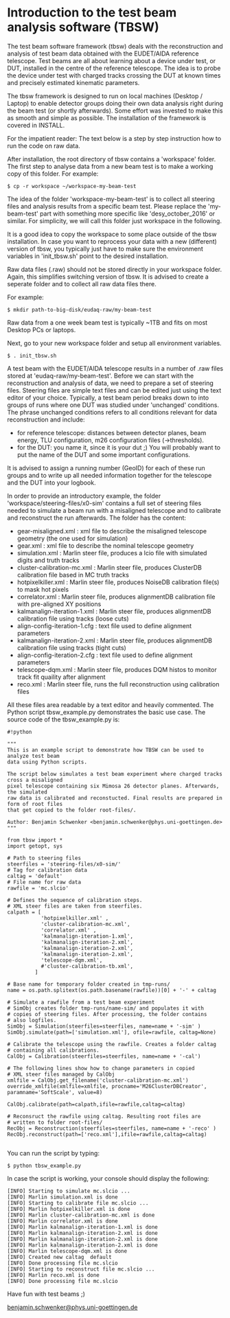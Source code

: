 
# Introduction to the test beam analysis software (TBSW) 

The test beam software framework (tbsw) deals with the reconstruction and analysis of test beam data obtained with the 
EUDET/AIDA reference telescope. Test beams are all about learning about a device under test, or DUT, installed in the 
centre of the reference telescope. The idea is to probe the device under test with charged tracks crossing the DUT at 
known times and precisely estimated kinematic parameters. 

The tbsw framework is designed to run on local machines (Desktop / Laptop) to enable detector groups doing their own data 
analysis right during the beam test (or shortly afterwards). Some effort was invested to make this as smooth and simple
as possible. The installation of the framework is covered in INSTALL. 


For the impatient reader: The text below is a step by step instruction how to run the code on raw data.


After installation, the root directory of tbsw contains a 'workspace' folder. The first step to analyse data from a new beam test
is to make a working copy of this folder. For example: 

```
$ cp -r workspace ~/workspace-my-beam-test
```

The idea of the folder 'workspace-my-beam-test' is to collect all steering files and analysis results from a specific beam test. 
Please replace the 'my-beam-test' part with something more specific like 'desy_october_2016' or similar. For simplicity, we will
call this folder just workspace in the following. 

It is a good idea to copy the workspace to some place outside of the tbsw installation. In case you want to reprocess your data with 
a new (different) version of tbsw, you typically just have to make sure the environment variables in 'init_tbsw.sh' point to the
desired installation.

Raw data files (.raw) should not be stored directly in your workspace folder. Again, this simplifies switching version of tbsw. It is
advised to create a seperate folder and to collect all raw data files there.

For example: 

```
$ mkdir path-to-big-disk/eudaq-raw/my-beam-test 
```

Raw data from a one week beam test is typically ~1TB and fits on most Desktop PCs or laptops.  

Next, go to your new workspace folder and setup all environment variables. 

```
$ . init_tbsw.sh
```

A test beam with the EUDET/AIDA telescope results in a number of .raw files stored at 'eudaq-raw/my-beam-test'. Before we can start
with the reconstruction and analysis of data, we need to prepare a set of steering files. Steering files are simple text files and 
can be edited just using the text editor of your choice. Typically, a test beam period breaks down to into groups of runs where one 
DUT was studied under 'unchanged' conditions. The phrase unchanged conditions refers to all conditions relevant for data reconstruction
and include: 

- for reference telescope: distances between detector planes, beam energy,  TLU configuration, m26 configuration files (->thresholds).
- for the DUT: you name it, since it is your dut ;) You will probably want to put the name of the DUT and some important configurations. 

It is advised to assign a running number (GeoID) for each of these run groups and to write up all needed information together for the 
telescope and the DUT into your logbook.  

In order to provide an introductory example, the folder 'workspace/steering-files/x0-sim' contains a full set of steering files needed 
to simulate a beam run with a misaligned telescope and to calibrate and reconstruct the run afterwards. The folder has the content: 

- gear-misaligned.xml                : xml file to describe the misaligned telescope geometry (the one used for simulation)
- gear.xml                           : xml file to describe the nominal telescope geometry  
- simulation.xml                     : Marlin steer file, produces a lcio file with simulated digits and truth tracks 
- cluster-calibration-mc.xml         : Marlin steer file, produces ClusterDB calibration file based in MC truth tracks 
- hotpixelkiller.xml                 : Marlin steer file, produces NoiseDB calibration file(s) to mask hot pixels  
- correlator.xml                     : Marlin steer file, produces alignmentDB calibration file with pre-aligned XY positions 
- kalmanalign-iteration-1.xml        : Marlin steer file, produces alignmentDB calibration file using tracks (loose cuts)   
- align-config-iteration-1.cfg       : text file used to define alignment parameters 
- kalmanalign-iteration-2.xml        : Marlin steer file, produces alignmentDB calibration file using tracks (tight cuts) 
- align-config-iteration-2.cfg       : text file used to define alignment parameters 
- telescope-dqm.xml                  : Marlin steer file, produces DQM histos to monitor track fit quaility after alignment 
- reco.xml                           : Marlin steer file, runs the full reconstruction using calibration files  


All these files area readable by a text editor and heavily commented. The Python script tbsw_example.py demonstrates 
the basic use case. The source code of the tbsw_example.py is: 

```
#!python

"""
This is an example script to demonstrate how TBSW can be used to analyze test beam 
data using Python scripts.

The script below simulates a test beam experiment where charged tracks cross a misaligned
pixel telescope containing six Mimosa 26 detector planes. Afterwards, the simulated 
raw data is calibrated and reconstucted. Final results are prepared in form of root files 
that get copied to the folder root-files/.

Author: Benjamin Schwenker <benjamin.schwenker@phys.uni-goettingen.de>  
"""

from tbsw import *
import getopt, sys

# Path to steering files 
steerfiles = 'steering-files/x0-sim/'
# Tag for calibration data 
caltag = 'default'
# File name for raw data  
rawfile = 'mc.slcio'

# Defines the sequence of calibration steps. 
# XML steer files are taken from steerfiles. 
calpath = [ 
           'hotpixelkiller.xml' ,              
           'cluster-calibration-mc.xml',
           'correlator.xml' ,
           'kalmanalign-iteration-1.xml',
           'kalmanalign-iteration-2.xml',
           'kalmanalign-iteration-2.xml',
           'kalmanalign-iteration-2.xml',
           'telescope-dqm.xml',
           #'cluster-calibration-tb.xml',
         ]

# Base name for temporary folder created in tmp-runs/ 
name = os.path.splitext(os.path.basename(rawfile))[0] + '-' + caltag  

# Simulate a rawfile from a test beam experiment
# SimObj creates folder tmp-runs/name-sim/ and populates it with 
# copies of steering files. After processing, the folder contains
# also logfiles. 
SimObj = Simulation(steerfiles=steerfiles, name=name + '-sim' )
SimObj.simulate(path=['simulation.xml'], ofile=rawfile, caltag=None)  
   
# Calibrate the telescope using the rawfile. Creates a folder caltag 
# containing all calibrations. 
CalObj = Calibration(steerfiles=steerfiles, name=name + '-cal') 

# The following lines show how to change parameters in copied 
# XML steer files managed by CalObj 
xmlfile = CalObj.get_filename('cluster-calibration-mc.xml')
override_xmlfile(xmlfile=xmlfile, procname='M26ClusterDBCreator', paramname='SoftScale', value=8) 

CalObj.calibrate(path=calpath,ifile=rawfile,caltag=caltag)  
   
# Reconsruct the rawfile using caltag. Resulting root files are 
# written to folder root-files/
RecObj = Reconstruction(steerfiles=steerfiles, name=name + '-reco' )
RecObj.reconstruct(path=['reco.xml'],ifile=rawfile,caltag=caltag) 
  

```

You can run the script by typing:  

```
$ python tbsw_example.py
```

In case the script is working, your console should display the following: 

```
[INFO] Starting to simulate mc.slcio ...
[INFO] Marlin simulation.xml is done
[INFO] Starting to calibrate file mc.slcio ...
[INFO] Marlin hotpixelkiller.xml is done
[INFO] Marlin cluster-calibration-mc.xml is done
[INFO] Marlin correlator.xml is done
[INFO] Marlin kalmanalign-iteration-1.xml is done
[INFO] Marlin kalmanalign-iteration-2.xml is done
[INFO] Marlin kalmanalign-iteration-2.xml is done
[INFO] Marlin kalmanalign-iteration-2.xml is done
[INFO] Marlin telescope-dqm.xml is done
[INFO] Created new caltag  default
[INFO] Done processing file mc.slcio
[INFO] Starting to reconstruct file mc.slcio ...
[INFO] Marlin reco.xml is done
[INFO] Done processing file mc.slcio
```



Have fun with test beams ;)  

benjamin.schwenker@phys.uni-goettingen.de
